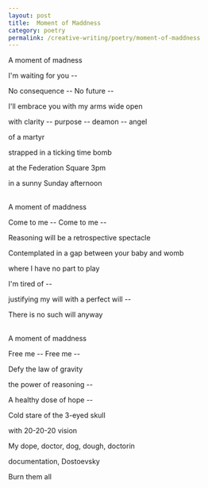 ```yaml
---
layout: post
title:  Moment of Maddness
category: poetry
permalink: /creative-writing/poetry/moment-of-maddness
---
```


A moment of madness

I'm waiting for you --

No consequence -- No future --

I'll embrace you with my arms wide open

with clarity -- purpose -- deamon -- angel 

of a martyr

strapped in a ticking time bomb

at the Federation Square 3pm

in a sunny Sunday afternoon
<br /><br />

A moment of maddness

Come to me -- Come to me --

Reasoning will be a retrospective spectacle

Contemplated in a gap between your baby and womb

where I have no part to play

I'm tired of --

justifying my will with a perfect will --

There is no such will anyway
<br /><br />

A moment of maddness

Free me -- Free me --

Defy the law of gravity

the power of reasoning --

A healthy dose of hope --

Cold stare of the 3-eyed skull

with 20-20-20 vision

My dope, doctor, dog, dough, doctorin

documentation, Dostoevsky

Burn them all
<br /><br />